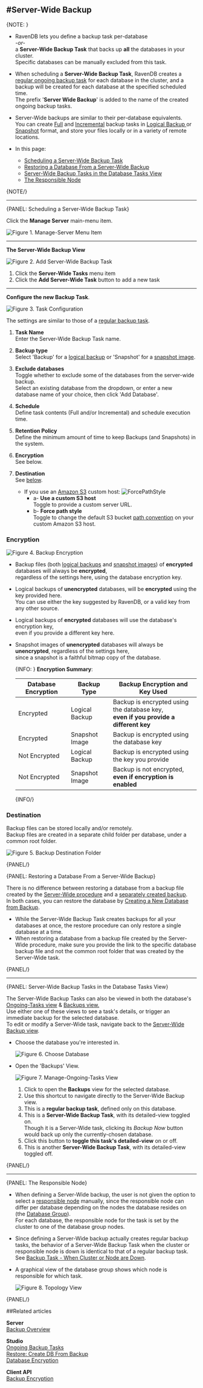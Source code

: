﻿#Server-Wide Backup
---

{NOTE: }

* RavenDB lets you define a backup task per-database  
_-or-_  
  a **Server-Wide Backup Task** that backs up **all** the databases in your cluster.  
  Specific databases can be manually excluded from this task.  

* When scheduling a **Server-Wide Backup Task**, RavenDB creates a 
  [regular ongoing backup task](../../studio/database/tasks/backup-task) 
  for each database in the cluster, and a backup will be created for each database at the specified scheduled time.  
  The prefix '**Server Wide Backup**' is added to the name of the created ongoing backup tasks.  

* Server-Wide backups are similar to their per-database equivalents.  
  You can create [Full](../../client-api/operations/maintenance/backup/backup#full-backup) 
  and [Incremental](../../client-api/operations/maintenance/backup/backup#incremental-backup) backup tasks 
  in [Logical Backup ](../../client-api/operations/maintenance/backup/backup#logical-backup) or 
  [Snapshot](../../client-api/operations/maintenance/backup/backup#snapshot) format, and store your 
  files locally or in a variety of remote locations.  

* In this page:  
  * [Scheduling a Server-Wide Backup Task](../../studio/server/server-wide-backup#scheduling-a-server-wide-backup-task)  
  * [Restoring a Database From a Server-Wide Backup](../../studio/server/server-wide-backup#restoring-a-database-from-a-server-wide-backup)  
  * [Server-Wide Backup Tasks in the Database Tasks View](../../studio/server/server-wide-backup#server-wide-backup-tasks-in-the-database-tasks-view)  
  * [The Responsible Node](../../studio/server/server-wide-backup#the-responsible-node)  

{NOTE/}

---

{PANEL: Scheduling a Server-Wide Backup Task}

Click the **Manage Server** main-menu item.  

![Figure 1. Manage-Server Menu Item](images/server-wide-backup_01-manage-server.png "Figure 1. Manage-Server Menu Item")

---

**The Server-Wide Backup View**  

![Figure 2. Add Server-Wide Backup Task](images/server-wide-backup_02-new-task.png "Figure 2. Add Server-Wide Backup Task")

1. Click the **Server-Wide Tasks** menu item  
2. Click the **Add Server-Wide Task** button to add a new task  

---

**Configure the new Backup Task**.  

![Figure 3. Task Configuration](images/server-wide-backup_03-task-configuration.png "Figure 3. Task Configuration")

The settings are similar to those of a [regular backup task](../../studio/database/tasks/backup-task#backup-task).  

1. **Task Name**  
   Enter the Server-Wide Backup Task name.  
  
2. **Backup type**  
   Select 'Backup' for a [logical backup](../../client-api/operations/maintenance/backup/backup#logical-backup) 
   or 'Snapshot' for a [snapshot image](../../client-api/operations/maintenance/backup/backup#snapshot).  
  
3. **Exclude databases**  
   Toggle whether to exclude some of the databases from the server-wide backup.  
   Select an existing database from the dropdown, or enter a new database name of your choice, 
   then click 'Add Database'.  

4. **Schedule**  
   Define task contents (Full and/or Incremental) and schedule execution time.  
 
5. **Retention Policy**  
   Define the minimum amount of time to keep Backups (and Snapshots) in the system.  
  
6. **Encryption**  
   See below.  

7. **Destination**  
   See [below](../../studio/server/server-wide-backup#destination).  
   * If you use an [Amazon S3](https://aws.amazon.com/s3/) custom host:
     ![ForcePathStyle](images/studio-force-path-style.png "ForcePathStyle")
      * a- **Use a custom S3 host**  
        Toggle to provide a custom server URL.  
      * b- **Force path style**  
        Toggle to change the default S3 bucket [path convention](https://aws.amazon.com/blogs/aws/amazon-s3-path-deprecation-plan-the-rest-of-the-story/) on your custom Amazon S3 host.  


### Encryption

   ![Figure 4. Backup Encryption](images/server-wide-backup_04-encryption.png "Figure 4. Backup Encryption")

   * Backup files (both [logical backups](../../client-api/operations/maintenance/backup/backup#logical-backup) 
     and [snapshot images](../../client-api/operations/maintenance/backup/backup#snapshot)) 
     of **encrypted** databases will always be **encrypted**,  
     regardless of the settings here, using the database encryption key.  
   * Logical backups of **unencrypted** databases, will be **encrypted** using the key provided here.  
     You can use either the key suggested by RavenDB, or a valid key from any other source.  
   * Logical backups of **encrypted** databases will use the database's encryption key,  
     even if you provide a different key here.  
   * Snapshot images of **unencrypted** databases will always be **unencrypted**, regardless of the settings here,  
     since a snapshot is a faithful bitmap copy of the database.  

     {INFO: }
      **Encryption Summary**:  
      
      Database Encryption | Backup Type |  Backup Encryption and Key Used  
      ---- | ---- | ----
      Encrypted | Logical Backup | Backup is encrypted using the database key, <br> **even if you provide a different key**  
      Encrypted | Snapshot Image | Backup is encrypted using the database key  
      Not Encrypted | Logical Backup | Backup is encrypted using the key you provide  
      Not Encrypted | Snapshot Image | Backup is not encrypted, <br> **even if encryption is enabled**  
      {INFO/}

### Destination  

Backup files can be stored locally and/or remotely.  
Backup files are created in a separate child folder per database, under a common root folder.  

![Figure 5. Backup Destination Folder](images/server-wide-backup_05-destination-local.png "Figure 5. Backup Destination Folder")

{PANEL/}

{PANEL: Restoring a Database From a Server-Wide Backup}

There is no difference between restoring a database from a backup file created by the 
[Server-Wide procedure](../../studio/server/server-wide-backup#scheduling-a-server-wide-backup-task) 
and a [separately created backup](../../studio/database/tasks/backup-task#backup-task).  
In both cases, you can restore the database by 
[Creating a New Database from Backup](../../studio/database/create-new-database/from-backup).  

* While the Server-Wide Backup Task creates backups for all your databases at once, 
  the restore procedure can only restore a single database at a time.  
* When restoring a database from a backup file created by the Server-Wide procedure, make sure you provide the 
  link to the specific database backup file and not the common root folder that was created by the Server-Wide task.

{PANEL/}

---

{PANEL: Server-Wide Backup Tasks in the Database Tasks View}

The Server-Wide Backup Tasks can also be viewed in both the database's [Ongoing-Tasks view](../../studio/database/tasks/ongoing-tasks/general-info) 
& [Backups view.](../../studio/database/tasks/backup-task)  
Use either one of these views to see a task's details, or trigger an immediate backup for the selected database.  
To edit or modify a Server-Wide task, navigate back to the [Server-Wide Backup view](../../client-api/operations/maintenance/backup/backup#scheduling-a-server-wide-backup-task).  

* Choose the database you're interested in.  

  ![Figure 6. Choose Database](images/ongoing-tasks-view_00-choose-database.png "Figure 6. Choose Database")

* Open the 'Backups' View.  

  ![Figure 7. Manage-Ongoing-Tasks View](images/ongoing-tasks-view_01.png "Figure 7. Manage-Ongoing-Tasks View")

   1. Click to open the **Backups** view for the selected database.  
   2. Use this shortcut to navigate directly to the Server-Wide Backup view.  
   3. This is a **regular backup task**, defined only on this database.  
   4. This is a **Server-Wide Backup Task**, with its detailed-view toggled on.  
      Though it is a Server-Wide task, clicking its *Backup Now* button would back up only the currently-chosen database.  
   5. Click this button to **toggle this task's detailed-view** on or off.  
   6. This is another **Server-Wide Backup Task**, with its detailed-view toggled off.  

{PANEL/}

---

{PANEL: The Responsible Node}

* When defining a Server-Wide backup, the user is not given the option to select a 
  [responsible node](../../studio/server/server-wide-backup#the-responsible-node) manually, 
  since the responsible node can differ per database depending on the nodes the database resides on 
  (the [Database Group](../../studio/database/settings/manage-database-group#database-group)).  
  For each database, the responsible node for the task is set by the cluster to one of the database group nodes.

* Since defining a Server-Wide backup actually creates regular backup tasks, 
  the behavior of a Server-Wide Backup Task when the cluster or responsible node is down is identical to that of a regular backup task.  
  See [Backup Task - When Cluster or Node are Down](../../studio/database/tasks/backup-task#backup-task---when-cluster-or-node-are-down).  

* A graphical view of the database group shows which node is responsible for which task.  
  
  ![Figure 8. Topology View](images/ongoing-tasks-view_02-topology-view.png "Figure 8. Topology View")

{PANEL/}

##Related articles  

**Server**  
[Backup Overview](../../server/ongoing-tasks/backup-overview)  

**Studio**  
[Ongoing Backup Tasks](../../studio/database/tasks/backup-task)  
[Restore: Create DB From Backup](../../studio/database/create-new-database/from-backup#create-a-database-from-backup)  
[Database Encryption](../../studio/database/create-new-database/encrypted#create-a-database-encrypted)  

**Client API**  
[Backup Encryption](../../client-api/operations/maintenance/backup/encrypted-backup#backup-encryption)  
